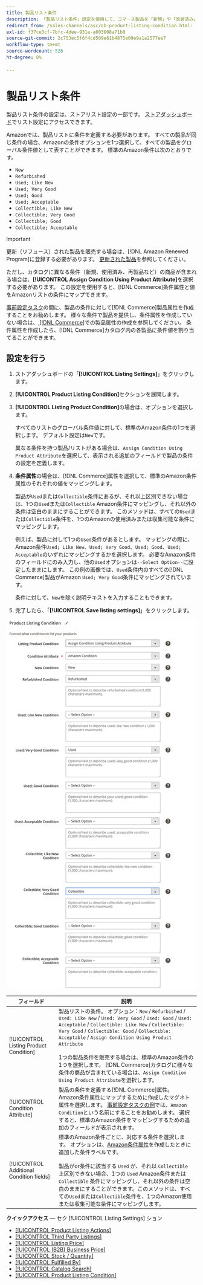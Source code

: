 ```yaml
---
title: 製品リスト条件
description: 「製品リスト条件」設定を使用して、コマース製品を「新規」や「改装済み」などのAmazon製品の条件にマップします。
redirect_from: /sales-channels/asc/ob-product-listing-condition.html: 
exl-id: f37ce3cf-7bfc-4dee-931e-a603008a71b8
source-git-commit: 2c753ec5f6f4cd509e61b4875e09e9a1a2577ee7
workflow-type: tm+mt
source-wordcount: 526
ht-degree: 0%

---
```


# 製品リスト条件

製品リスト条件の設定は、ストアリスト設定の一部です。 [ストアダッシュボード](./amazon-store-dashboard.md)でリスト設定にアクセスできます。

Amazonでは、製品リストに条件を定義する必要があります。 すべての製品が同じ条件の場合、Amazonの条件オプションを1つ選択して、すべての製品をグローバル条件値として表すことができます。 標準のAmazon条件は次のとおりです。

- `New`
- `Refurbished`
- `Used; Like New`
- `Used; Very Good`
- `Used; Good`
- `Used; Acceptable`
- `Collectible; Like New`
- `Collectible; Very Good`
- `Collectible; Good`
- `Collectible; Acceptable`

>[!IMPORTANT]
>
>更新（リフュース）された製品を販売する場合は、[!DNL Amazon Renewed Program]に登録する必要があります。 [更新された製品](./renewed-products.md)を参照してください。

ただし、カタログに異なる条件（新規、使用済み、再製品など）の商品が含まれる場合は、**[!UICONTROL Assign Condition Using Product Attribute]**&#x200B;を選択する必要があります。 この設定を使用すると、[!DNL Commerce]条件属性と値をAmazonリストの条件にマップできます。

[事前設定タスク](./amazon-pre-setup-tasks.md)の間に、製品の条件に対して[!DNL Commerce]製品属性を作成することをお勧めします。 様々な条件で製品を提供し、条件属性を作成していない場合は、[ [!DNL Commerce]](./ob-creating-magento-attributes.md)での製品属性の作成を参照してください。 条件属性を作成したら、[!DNL Commerce]カタログ内の各製品に条件値を割り当てることができます。

## 設定を行う

1. ストアダッシュボードの「**[!UICONTROL Listing Settings]**」をクリックします。

1. **[!UICONTROL Product Listing Condition]**&#x200B;セクションを展開します。

1. **[!UICONTROL Listing Product Condition]**&#x200B;の場合は、オプションを選択します。

   すべてのリストのグローバル条件値に対して、標準のAmazon条件の1つを選択します。 デフォルト設定は`New`です。

   異なる条件を持つ製品/リストがある場合は、`Assign Condition Using Product Attribute`を選択して、表示される追加のフィールドで製品の条件の設定を定義します。

1. **条件属性**&#x200B;の場合は、[!DNL Commerce]属性を選択して、標準のAmazon条件属性のそれぞれの値をマッピングします。

   製品が`Used`または`Collectible`条件にあるが、それ以上区別できない場合は、1つの`Used`または`Collectible` Amazon条件にマッピングし、それ以外の条件は空白のままにすることができます。 このメソッドは、すべての`Used`または`Collectible`条件を、1つのAmazonの使用済みまたは収集可能な条件にマッピングします。

   例えば、製品に対して1つの`Used`条件があるとします。 マッピングの際に、Amazon条件`Used; Like New`、`Used; Very Good`、`Used; Good`、`Used; Acceptable`のいずれにマッピングするかを選択します。 必要なAmazon条件のフィールドにのみ入力し、他の`Used`オプションは`--Select Option--`に設定したままにします。 この例の画像では、`Used`条件内のすべての[!DNL Commerce]製品がAmazon `Used; Very Good`条件にマッピングされています。

   条件に対して、`New`を除く説明テキストを入力することもできます。

1. 完了したら、「**[!UICONTROL Save listing settings]**」をクリックします。

![製品リスト条件](assets/amazon-product-listing-condition.png)

| フィールド | 説明 |
|---|---|
| [!UICONTROL Listing Product Condition] | 製品リストの条件。 オプション：`New` / `Refurbished` / `Used: Like New` / `Used: Very Good` / `Used: Good` / `Used: Acceptable` / `Collectible: Like New` / `Collectible: Very Good` / `Collectible: Good` / `Collectible: Acceptable` / `Assign Condition Using Product Attribute`<br><br>1つの製品条件を販売する場合は、標準のAmazon条件の1つを選択します。 [!DNL Commerce]カタログに様々な条件の商品が含まれている場合は、`Assign Condition Using Product Attribute`を選択します。 |
| [!UICONTROL Condition Attribute] | 製品の条件を定義する[!DNL Commerce]属性。 Amazon条件属性にマップするために作成したマグネト属性を選択します。 [事前設定タスクの例](./ob-creating-magento-attributes.md)では、`Amazon Condition`という名前にすることをお勧めします。 選択すると、標準のAmazon条件をマッピングするための追加のフィールドが表示されます。 |
| [!UICONTROL Additional Condition fields] | 標準のAmazon条件ごとに、対応する条件を選択します。 オプションは、[Amazon条件属性](./ob-creating-magento-attributes.md)を作成したときに追加した条件ラベルです。<br><br>製品がor条件に該当する `Used` が、それ以 `Collectible` 上区別できない場合、1つの `Used` Amazon条件または `Collectible` 条件にマッピングし、それ以外の条件は空白のままにすることができます。このメソッドは、すべての`Used`または`Collectible`条件を、1つのAmazon使用または収集可能な条件にマッピングします。 |

**クイックアクセス**  — セク [!UICONTROL Listing Settings] ション

- [[!UICONTROL Product Listing Actions]](./product-listing-actions.md)
- [[!UICONTROL Third Party Listings]](./third-party-listing-settings.md)
- [[!UICONTROL Listing Price]](./listing-price.md)
- [[!UICONTROL (B2B) Business Price]](./business-pricing.md)
- [[!UICONTROL Stock / Quantity]](./stock-quantity.md)
- [[!UICONTROL Fulfilled By]](./fulfilled-by.md)
- [[!UICONTROL Catalog Search]](./catalog-search.md)
- [[!UICONTROL Product Listing Condition]](./product-listing-condition.md)
